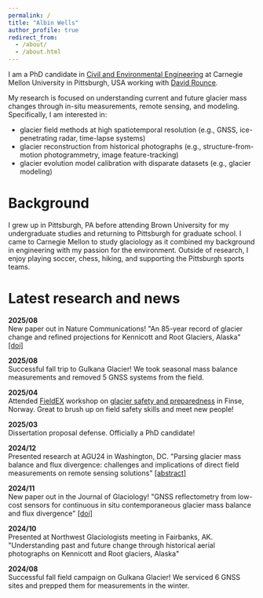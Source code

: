 ```yaml
---
permalink: /
title: "Albin Wells"
author_profile: true
redirect_from: 
  - /about/
  - /about.html
---
```


I am a PhD candidate in [Civil and Environmental Engineering](https://cee.engineering.cmu.edu/) at Carnegie Mellon University in Pittsburgh, USA working with [David Rounce](https://www.cmu.edu/cee/cryotartans/index.html).

My research is focused on understanding current and future glacier mass changes through in-situ measurements, remote sensing, and modeling. Specifically, I am interested in:
- glacier field methods at high spatiotemporal resolution (e.g., GNSS, ice-penetrating radar, time-lapse systems)
- glacier reconstruction from historical photographs (e.g., structure-from-motion photogrammetry, image feature-tracking)
- glacier evolution model calibration with disparate datasets (e.g., glacier modeling)

Background
======
I grew up in Pittsburgh, PA before attending Brown University for my undergraduate studies and returning to Pittsburgh for graduate school. I came to Carnegie Mellon to study glaciology as it combined my background in engineering with my passion for the environment. Outside of research, I enjoy playing soccer, chess, hiking, and supporting the Pittsburgh sports teams.

Latest research and news
======
<p> <strong> 2025/08 </strong> <br>
New paper out in Nature Communications! "An 85-year record of glacier change and refined projections for Kennicott and Root Glaciers, Alaska" <a href="https://www.nature.com/articles/s41467-025-62962-w">[doi]</a> </p>

<p> <strong> 2025/08 </strong> <br>
Successful fall trip to Gulkana Glacier! We took seasonal mass balance measurements and removed 5 GNSS systems from the field. </p>

<p> <strong> 2025/04 </strong> <br>
Attended <a href="https://www.mn.uio.no/geo/english/research/projects/fieldex/index.html">FieldEX</a> workshop on <a href="https://www.mn.uio.no/geo/english/research/projects/fieldex/pdf/finse/coursedescription_finse_2025.pdf">glacier safety and preparedness</a> in Finse, Norway. Great to brush up on field safety skills and meet new people! </p>

<p> <strong> 2025/03 </strong> <br>
Dissertation proposal defense. Officially a PhD candidate! </p>

<p> <strong> 2024/12 </strong> <br>
Presented research at AGU24 in Washington, DC. "Parsing glacier mass balance and flux divergence: challenges and implications of direct field measurements on remote sensing solutions" <a href="https://agu.confex.com/agu/agu24/meetingapp.cgi/Paper/1527994">[abstract]</a> </p>

<p> <strong> 2024/11 </strong> <br>
New paper out in the Journal of Glaciology! "GNSS reflectometry from low-cost sensors for continuous in situ contemporaneous glacier mass balance and flux divergence" <a href="https://www.cambridge.org/core/journals/journal-of-glaciology/article/gnss-reflectometry-from-lowcost-sensors-for-continuous-in-situ-contemporaneous-glacier-mass-balance-and-flux-divergence/7F36028E3EBA46B8A1D3CB974D40B9D0">[doi]</a> </p>

<p> <strong> 2024/10 </strong> <br>
Presented at Northwest Glaciologists meeting in Fairbanks, AK. "Understanding past and future change through historical aerial photographs on Kennicott and Root glaciers, Alaska" </p>

<p> <strong> 2024/08 </strong> <br>
Successful fall field campaign on Gulkana Glacier! We serviced 6 GNSS sites and prepped them for measurements in the winter. </p>


